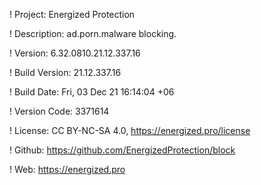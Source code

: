 ! Project: Energized Protection

! Description: ad.porn.malware blocking.

! Version: 6.32.0810.21.12.337.16

! Build Version: 21.12.337.16

! Build Date: Fri, 03 Dec 21 16:14:04 +06

! Version Code: 3371614

! License: CC BY-NC-SA 4.0, https://energized.pro/license

! Github: https://github.com/EnergizedProtection/block

! Web: https://energized.pro

